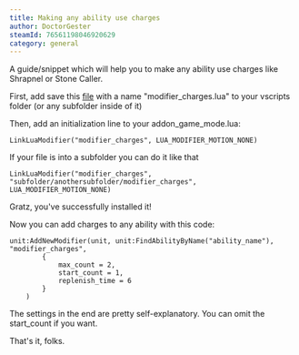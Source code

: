```yaml
---
title: Making any ability use charges
author: DoctorGester
steamId: 76561198046920629
category: general
---
```


A guide/snippet which will help you to make any ability use charges like Shrapnel or Stone Caller.

First, add save this [file](https://gist.github.com/DoctorGester/1939e277e677e9394924) with a name "modifier_charges.lua" to your vscripts folder (or any subfolder inside of it)

Then, add an initialization line to your addon_game_mode.lua:

    LinkLuaModifier("modifier_charges", LUA_MODIFIER_MOTION_NONE)

If your file is into a subfolder you can do it like that

    LinkLuaModifier("modifier_charges", "subfolder/anothersubfolder/modifier_charges", LUA_MODIFIER_MOTION_NONE)

Gratz, you've successfully installed it!

Now you can add charges to any ability with this code:

~~~
unit:AddNewModifier(unit, unit:FindAbilityByName("ability_name"), "modifier_charges",
        {
            max_count = 2,
            start_count = 1,
            replenish_time = 6
        }
    )
~~~

The settings in the end are pretty self-explanatory. You can omit the start_count if you want.

That's it, folks.